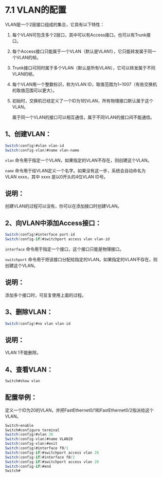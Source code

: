 # 7.1 VLAN的配置

VLAN是一个2层接口组成的集合，它具有以下特性：

1. 每个VLAN可包含多个2层口，其中可以有Access接口，也可以有Trunk接口。
2. 每个Access接口只能属于一个VLAN（默认是VLAN1），它只能转发属于同一个VLAN的帧。
3. Trunk接口可同时属于多个VLAN（默认是所有VLAN），它可以转发属于不同VLAN的帧。
4. 每个VLAN用一个整数标识，称为VLAN ID，取值范围为1~1007（有些交换机的取值范围可以更大）。
5. 初始时，交换机已经定义了一个ID为1的VLAN，所有物理接口默认属于这个VLAN。

   属于同一个VLAN的接口可以相互通信，属于不同VLAN的接口间不能通信。

## 1、创建VLAN：

```java
Switch(config)#vlan vlan-id
Switch(config-vlan)#name vlan-name
```

`vlan` 命令用于指定一个VLAN，如果指定的VLAN不存在，则创建这个VLAN。

`name` 命令用于给VLAN定义一个名字。如果没有这一步，系统会自动命名为 VLAN xxxx，其中 xxxx 是以0开头的4位VLAN ID号。

## 说明：

创建VLAN的过程可以没有，你可以在添加接口时创建VLAN。

## 2、向VLAN中添加Access接口：

```java
Switch(config)#interface port-id
Switch(config-if)#switchport access vlan vlan-id
```

`interface` 命令用于指定一个接口，这个接口只能是物理接口。

`switchport` 命令用于把该接口分配给指定的VLAN。如果指定的VLAN不存在，则创建这个VLAN。

## 说明：

添加多个接口时，可反复使用上面的过程。

## 3、删除VLAN：

```java
Switch(config)#no vlan vlan-id
```

## 说明：

VLAN 1不能删除。

## 4、查看VLAN：

```java
Switch#show vlan
```

## 配置举例：

定义一个ID为20的VLAN，并把FastEthernet0/1和FastEthernet0/2指派给这个VLAN。

```java
Switch>enable
Switch#configure terminal
Switch(config)#vlan 20
Switch(config-vlan)#name VLAN20
Switch(config-vlan)#exit
Switch(config)#interface f0/1
Switch(config-if)#switchport access vlan 20
Switch(config-if)#interface f0/2
Switch(config-if)#switchport access vlan 20
Switch(config-if)#end
Switch#
```

